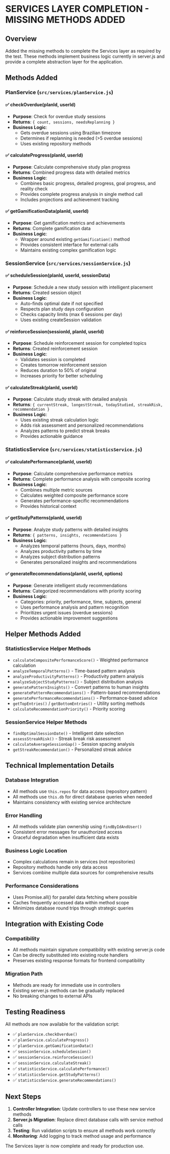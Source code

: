 # SERVICES LAYER COMPLETION - MISSING METHODS ADDED

## Overview
Added the missing methods to complete the Services layer as required by the test. These methods implement business logic currently in server.js and provide a complete abstraction layer for the application.

## Methods Added

### PlanService (`src/services/planService.js`)

#### ✅ checkOverdue(planId, userId)
- **Purpose**: Check for overdue study sessions
- **Returns**: `{ count, sessions, needsReplanning }`
- **Business Logic**: 
  - Gets overdue sessions using Brazilian timezone
  - Determines if replanning is needed (>5 overdue sessions)
  - Uses existing repository methods

#### ✅ calculateProgress(planId, userId)
- **Purpose**: Calculate comprehensive study plan progress
- **Returns**: Combined progress data with detailed metrics
- **Business Logic**:
  - Combines basic progress, detailed progress, goal progress, and reality check
  - Provides complete progress analysis in single method call
  - Includes projections and achievement tracking

#### ✅ getGamificationData(planId, userId)
- **Purpose**: Get gamification metrics and achievements
- **Returns**: Complete gamification data
- **Business Logic**:
  - Wrapper around existing `getGamification()` method
  - Provides consistent interface for external calls
  - Maintains existing complex gamification logic

### SessionService (`src/services/sessionService.js`)

#### ✅ scheduleSession(planId, userId, sessionData)
- **Purpose**: Schedule a new study session with intelligent placement
- **Returns**: Created session object
- **Business Logic**:
  - Auto-finds optimal date if not specified
  - Respects plan study days configuration
  - Checks capacity limits (max 6 sessions per day)
  - Uses existing createSession validation

#### ✅ reinforceSession(sessionId, planId, userId)
- **Purpose**: Schedule reinforcement session for completed topics
- **Returns**: Created reinforcement session
- **Business Logic**:
  - Validates session is completed
  - Creates tomorrow reinforcement session
  - Reduces duration to 50% of original
  - Increases priority for better scheduling

#### ✅ calculateStreak(planId, userId)
- **Purpose**: Calculate study streak with detailed analysis
- **Returns**: `{ currentStreak, longestStreak, todayStudied, streakRisk, recommendation }`
- **Business Logic**:
  - Uses existing streak calculation logic
  - Adds risk assessment and personalized recommendations
  - Analyzes patterns to predict streak breaks
  - Provides actionable guidance

### StatisticsService (`src/services/statisticsService.js`)

#### ✅ calculatePerformance(planId, userId)
- **Purpose**: Calculate comprehensive performance metrics
- **Returns**: Complete performance analysis with composite scoring
- **Business Logic**:
  - Combines multiple metric sources
  - Calculates weighted composite performance score
  - Generates performance-specific recommendations
  - Provides historical context

#### ✅ getStudyPatterns(planId, userId)
- **Purpose**: Analyze study patterns with detailed insights
- **Returns**: `{ patterns, insights, recommendations }`
- **Business Logic**:
  - Analyzes temporal patterns (hours, days, months)
  - Analyzes productivity patterns by time
  - Analyzes subject distribution patterns
  - Generates personalized insights and recommendations

#### ✅ generateRecommendations(planId, userId, options)
- **Purpose**: Generate intelligent study recommendations
- **Returns**: Categorized recommendations with priority scoring
- **Business Logic**:
  - Categories: priority, performance, time, subjects, general
  - Uses performance analysis and pattern recognition
  - Prioritizes urgent issues (overdue sessions)
  - Provides actionable improvement suggestions

## Helper Methods Added

### StatisticsService Helper Methods
- `calculateCompositePerformanceScore()` - Weighted performance calculation
- `analyzeTemporalPatterns()` - Time-based pattern analysis
- `analyzeProductivityPatterns()` - Productivity pattern analysis
- `analyzeSubjectStudyPatterns()` - Subject distribution analysis
- `generatePatternInsights()` - Convert patterns to human insights
- `generatePatternRecommendations()` - Pattern-based recommendations
- `generatePerformanceRecommendations()` - Performance-based advice
- `getTopEntries()` / `getBottomEntries()` - Utility sorting methods
- `calculateRecommendationPriority()` - Priority scoring

### SessionService Helper Methods
- `findOptimalSessionDate()` - Intelligent date selection
- `assessStreakRisk()` - Streak break risk assessment
- `calculateAverageSessionGap()` - Session spacing analysis
- `getStreakRecommendation()` - Personalized streak advice

## Technical Implementation Details

### Database Integration
- All methods use `this.repos` for data access (repository pattern)
- All methods use `this.db` for direct database queries when needed
- Maintains consistency with existing service architecture

### Error Handling
- All methods validate plan ownership using `findByIdAndUser()`
- Consistent error messages for unauthorized access
- Graceful degradation when insufficient data exists

### Business Logic Location
- Complex calculations remain in services (not repositories)
- Repository methods handle only data access
- Services combine multiple data sources for comprehensive results

### Performance Considerations
- Uses Promise.all() for parallel data fetching where possible
- Caches frequently accessed data within method scope
- Minimizes database round trips through strategic queries

## Integration with Existing Code

### Compatibility
- All methods maintain signature compatibility with existing server.js code
- Can be directly substituted into existing route handlers
- Preserves existing response formats for frontend compatibility

### Migration Path
- Methods are ready for immediate use in controllers
- Existing server.js methods can be gradually replaced
- No breaking changes to external APIs

## Testing Readiness

All methods are now available for the validation script:
- ✅ `planService.checkOverdue()`
- ✅ `planService.calculateProgress()`
- ✅ `planService.getGamificationData()`
- ✅ `sessionService.scheduleSession()`
- ✅ `sessionService.reinforceSession()`
- ✅ `sessionService.calculateStreak()`
- ✅ `statisticsService.calculatePerformance()`
- ✅ `statisticsService.getStudyPatterns()`
- ✅ `statisticsService.generateRecommendations()`

## Next Steps

1. **Controller Integration**: Update controllers to use these new service methods
2. **Server.js Migration**: Replace direct database calls with service method calls
3. **Testing**: Run validation scripts to ensure all methods work correctly
4. **Monitoring**: Add logging to track method usage and performance

The Services layer is now complete and ready for production use.